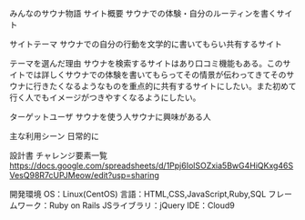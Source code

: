 みんなのサウナ物語
サイト概要
サウナでの体験・自分のルーティンを書くサイト

サイトテーマ
サウナでの自分の行動を文学的に書いてもらい共有するサイト

テーマを選んだ理由
サウナを検索するサイトはあり口コミ機能もある。このサイトでは詳しくサウナでの体験を書いてもらってその情景が伝わってきてそのサウナに行きたくなるようなものを重点的に共有するサイトにしたい。また初めて行く人でもイメージがつきやすくなるようにしたい。

ターゲットユーザ
サウナを使う人サウナに興味がある人

主な利用シーン
日常的に

設計書
チャレンジ要素一覧
https://docs.google.com/spreadsheets/d/1Ppj6IolSOZxia5BwG4HiQKxg46SVesQ98R7cUPJMeow/edit?usp=sharing

開発環境
OS：Linux(CentOS)
言語：HTML,CSS,JavaScript,Ruby,SQL
フレームワーク：Ruby on Rails
JSライブラリ：jQuery
IDE：Cloud9